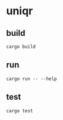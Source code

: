 # uniqr

## build

```shell
cargo build
```

## run

```shell
cargo run -- --help
```

## test

```shell
cargo test
```
